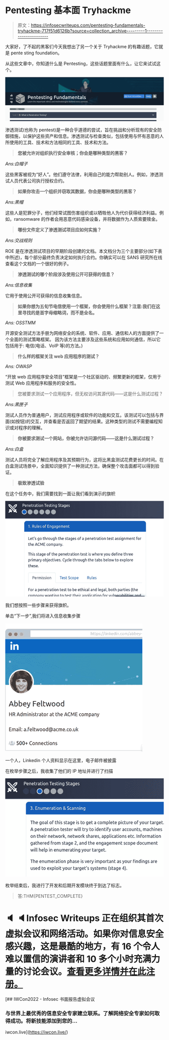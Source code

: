 # Pentesting 基本面 Tryhackme

> 原文：<https://infosecwriteups.com/pentesting-fundamentals-tryhackme-717f51d6126b?source=collection_archive---------1----------------------->

大家好，了不起的黑客们今天我想出了另一个关于 Tryhackme 的有趣话题，它就是 pente sting foundation。

从这些文章中，你知道什么是 Pentesting，这些话题里面有什么，让它来试试这个。

![](img/b47bb2ed2935e84018950215866d6218.png)

渗透测试(也称为 pentest)是一种合乎道德的尝试，旨在挑战和分析现有的安全防御措施，以保护这些资产和信息。渗透测试与检查类似，包括使用与怀有恶意的人所使用的工具、技术和方法相同的工具、技术和方法。

> **您被允许对组织执行安全审核；你会是哪种类型的黑客？**

*Ans:白帽子*

这些黑客被视为“好人”。他们遵守法律，利用自己的能力帮助别人。例如，渗透测试人员代表公司执行授权合约。

> **如果你攻击一个组织并窃取其数据，你会是哪种类型的黑客？**

*Ans:黑帽*

这些人是犯罪分子，他们经常试图伤害组织或以牺牲他人为代价获得经济利益。例如，ransomware 的作者会用恶意代码感染设备，并将数据作为人质索要赎金。

> **哪份文件定义了渗透测试项目应如何实施？**

*Ans:交战规则*

ROE 是在渗透测试项目的早期阶段创建的文档。本文档分为三个主要部分(如下表中所述)，每个部分最终负责决定如何执行合约。你确实可以在 SANS 研究所在线查看这个文档的一个很好的例子。

> **渗透测试的哪个阶段涉及使用公开可获得的信息？**

*Ans:信息收集*

它用于使用公开可获得的信息收集信息。

> **如果你想为五旬节电信使用一个框架，你会使用什么框架？注意:我们在这里寻找的是首字母缩略词，而不是全名。**

*Ans: OSSTMM*

开源安全测试方法手册为网络安全的系统、软件、应用、通信和人的方面提供了一个全面的测试策略框架。
因为该方法主要涉及这些系统和应用如何通信，所以它包括用于:
电信(电话、VoIP 等)的方法。)

> **什么样的框架关注 web 应用程序的测试？**

*Ans: OWASP*

“开放 web 应用程序安全项目”框架是一个社区驱动的、频繁更新的框架，仅用于测试 Web 应用程序和服务的安全性。

> 您被要求测试一个应用程序，但无权访问其源代码——这是什么测试过程？

*Ans:黑匣子*

测试人员作为普通用户，测试应用程序或软件的功能和交互。该测试可以包括与界面(如按钮)的交互，并查看是否返回了期望的结果。这种类型的测试不需要编程知识或对程序的理解。

> **你被要求测试一个网站，你被允许访问源代码——这是什么测试过程？**

*Ans:白盒*

测试人员将完全了解应用程序及其预期行为，这将比黑盒测试花费更长的时间。在白盒测试场景中，全面知识提供了一种测试方法，确保整个攻击面都可以得到验证。

> **极致渗透试验**

在这个任务中，我们需要找到一面让我们看到演示的旗帜

![](img/8e41d763ccc1391cc6144e65f96096f3.png)

我们想按照一些步骤来获得旗帜。

单击“下一步”,我们将进入信息收集步骤

![](img/3fde85920fce4b6f2e681dfaba4964a4.png)

一个人，Linkedin 个人资料显示在这里，电子邮件被披露

在枚举步骤之后，我收集了他们的 IP 地址并进行了扫描

![](img/d8dc6b436aebcef878e93913df67b43d.png)

枚举结束后，我进行了开发和后期开发模块终于到达了标志。

> 答:THM{PENTEST_COMPLETE}

# 🔈 🔈Infosec Writeups 正在组织其首次虚拟会议和网络活动。如果你对信息安全感兴趣，这是最酷的地方，有 16 个令人难以置信的演讲者和 10 多个小时充满力量的讨论会议。[查看更多详情并在此注册。](https://iwcon.live/)

[](https://iwcon.live/) [## IWCon2022 - Infosec 书面报告虚拟会议

### 与世界上最优秀的信息安全专家建立联系。了解网络安全专家如何取得成功。将新技能添加到您的…

iwcon.live](https://iwcon.live/)